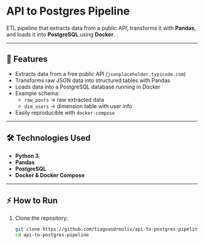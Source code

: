 # API to Postgres Pipeline

ETL pipeline that extracts data from a public API, transforms it with **Pandas**, and loads it into **PostgreSQL** using **Docker**.

---

## 🚀 Features
- Extracts data from a free public API (`jsonplaceholder.typicode.com`)
- Transforms raw JSON data into structured tables with Pandas
- Loads data into a PostgreSQL database running in Docker
- Example schema:
  - `raw_posts` → raw extracted data
  - `dim_users` → dimension table with user info
- Easily reproducible with `docker-compose`

---

## 🛠️ Technologies Used
- **Python 3**
- **Pandas**
- **PostgreSQL**
- **Docker & Docker Compose**

---

## ⚡ How to Run

1. Clone the repository:
   ```bash
   git clone https://github.com/tiagoandreoliv/api-to-postgres-pipeline.git
   cd api-to-postgres-pipeline
